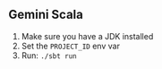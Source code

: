 Gemini Scala
------------

1. Make sure you have a JDK installed
1. Set the `PROJECT_ID` env var
1. Run: `./sbt run` 
